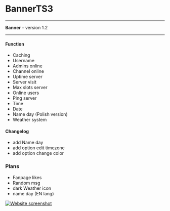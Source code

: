 # BannerTS3

<hr>

**Banner** - version 1.2<br>

<hr>

#### Function
- Caching
- Username
- Admins online
- Channel online
- Uptime server
- Server visit
- Max slots server
- Online users
- Ping server
- Time
- Date
- Name day (Polish version)
- Weather system

#### Changelog
- add Name day
- add option edit timezone
- add option change color



### Plans
- Fanpage likes
- Random msg
- dark Weather icon
- name day (EN lang)

[![Website screenshot](https://i.imgur.com/EFAzDD8.jpg)](https://i.imgur.com/EFAzDD8.jpg)
